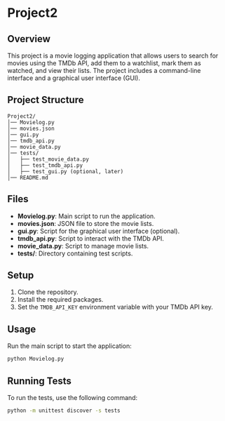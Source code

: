 # Project2

## Overview
This project is a movie logging application that allows users to search for movies using the TMDb API, add them to a watchlist, mark them as watched, and view their lists. The project includes a command-line interface and a graphical user interface (GUI).

## Project Structure
```
Project2/
│── Movielog.py
│── movies.json
│── gui.py
│── tmdb_api.py
│── movie_data.py
│── tests/
│   ├── test_movie_data.py
│   ├── test_tmdb_api.py
│   ├── test_gui.py (optional, later)
│── README.md
```

## Files
- **Movielog.py**: Main script to run the application.
- **movies.json**: JSON file to store the movie lists.
- **gui.py**: Script for the graphical user interface (optional).
- **tmdb_api.py**: Script to interact with the TMDb API.
- **movie_data.py**: Script to manage movie lists.
- **tests/**: Directory containing test scripts.

## Setup
1. Clone the repository.
2. Install the required packages.
3. Set the `TMDB_API_KEY` environment variable with your TMDb API key.

## Usage
Run the main script to start the application:
```bash
python Movielog.py
```

## Running Tests
To run the tests, use the following command:
```bash
python -m unittest discover -s tests
```
